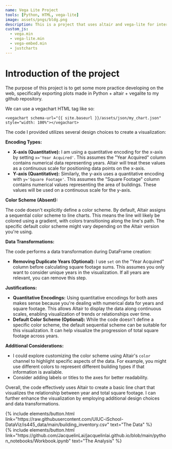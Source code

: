 ```yaml
---
name: Vega Lite Project
tools: [Python, HTML, vega-lite]
image: assets/pngs/bldg.png
description: This is a project that uses altair and vega-lite for interactive viz!
custom_js:
  - vega.min
  - vega-lite.min
  - vega-embed.min
  - justcharts
---
```



# Introduction of the project

The purpose of this project is to get some more practice developing on the web, specifically exporting plots made in Python + altair + vegalite to my github repository.

We can use a vegachart HTML tag like so:

```
<vegachart schema-url="{{ site.baseurl }}/assets/json/my_chart.json" style="width: 100%"></vegachart>
```

<vegachart schema-url="{{ site.baseurl }}/assets/json/my_chart.json" style="width: 100%"></vegachart>


The code I provided utilizes several design choices to create a visualization:

**Encoding Types:**

- **X-axis (Quantitative):** I am using a quantitative encoding for the x-axis by setting `x='Year Acquired'`. This assumes the "Year Acquired" column contains numerical data representing years. Altair will treat these values as a continuous scale for positioning data points on the x-axis.
- **Y-axis (Quantitative):** Similarly, the y-axis uses a quantitative encoding with `y='Square Footage'`. This assumes the "Square Footage" column contains numerical values representing the area of buildings. These values will be used on a continuous scale for the y-axis.

**Color Scheme (Absent):**

The code doesn't explicitly define a color scheme. By default, Altair assigns a sequential color scheme to line charts. This means the line will likely be colored using a gradient, with colors transitioning along the line's path. The specific default color scheme might vary depending on the Altair version you're using.

**Data Transformations:**

The code performs a data transformation during DataFrame creation:

- **Removing Duplicate Years (Optional):** I use `set` on the "Year Acquired" column before calculating square footage sums. This assumes you only want to consider unique years in the visualization. If all years are relevant, you can remove this step.

**Justifications:**

- **Quantitative Encodings:** Using quantitative encodings for both axes makes sense because you're dealing with numerical data for years and square footage. This allows Altair to display the data along continuous scales, enabling visualization of trends or relationships over time.
- **Default Color Scheme (Optional):** While the code doesn't define a specific color scheme, the default sequential scheme can be suitable for this visualization. It can help visualize the progression of total square footage across years.

**Additional Considerations:**

- I could explore customizing the color scheme using Altair's `color` channel to highlight specific aspects of the data. For example, you might use different colors to represent different building types if that information is available.
- Consider adding labels or titles to the axes for better readability.

Overall, the code effectively uses Altair to create a basic line chart that visualizes the relationship between year and total square footage. I can further enhance the visualization by employing additional design choices and data transformations.




<!-- these are written in a combo of html and liquid --> 

<div class="left">
{% include elements/button.html link="https://raw.githubusercontent.com/UIUC-iSchool-DataViz/is445_data/main/building_inventory.csv" text="The Data" %}
</div>

<div class="right">
{% include elements/button.html link="https://github.com/JacquelinLai/jacquelinlai.github.io/blob/main/python_notebooks/Workbook.ipynb" text="The Analysis" %}
</div>

